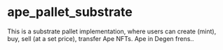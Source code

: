 # ape_pallet_substrate
This is a substrate pallet implementation, where users can create (mint), buy, sell (at a set price), transfer Ape NFTs. Ape in Degen frens..
